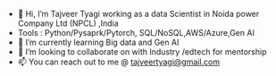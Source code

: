- 👋 Hi, I’m Tajveer Tyagi working as a data Scientist in Noida power Company Ltd (NPCL) ,India 
- Tools : Python/Pysaprk/Pytorch, SQL/NoSQL,AWS/Azure,Gen AI
- 🌱 I’m currently learning Big data and Gen AI
- 💞️ I’m looking to collaborate on with Industry /edtech for mentorship
- 📫 You can reach out to me @ tajveertyagi@gmail.com

<!---
tajveertyagi/tajveertyagi is a ✨ special ✨ repository because its `README.md` (this file) appears on your GitHub profile.
You can click the Preview link to take a look at your changes.
--->
